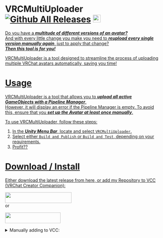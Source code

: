 # VRCMultiUploader [![Github All Releases](https://img.shields.io/github/downloads/i5ucc/VRCMultiUploader/total.svg)](https://github.com/I5UCC/VRCMultiUploader/releases/latest) <a href='https://ko-fi.com/i5ucc' target='_blank'><img height='35' style='border:0px;height:25px;' src='https://az743702.vo.msecnd.net/cdn/kofi3.png?v=0' border='0' alt='Buy Me a Coffee at ko-fi.com' />

Do you have a ***multitude of different versions of an avatar?***<br> 
And with every little change you make you need to ***reupload every single version manually again***, just to apply that change? <br>
***Then this tool is for you!***

VRCMultiUploader is a tool designed to streamline the process of uploading multiple VRChat avatars automatically, saving you time!

# Usage

VRCMultiUploader is a tool that allows you to ***upload all active GameObjects with a Pipeline Manager***. <br>
However, it will display an error if the Pipeline Manager is empty. To avoid this, ensure that you ***set up the Avatar at least once manually***.

To use VRCMultiUploader, follow these steps:
1. In the ***Unity Menu Bar***, locate and select `VRCMultiUploader`.
2. Select either `Build and Publish` or `Build and Test`, depending on your requirements.
3. Profit??

# Download / Install

Either download the latest release from here, or add my Repository to VCC (VRChat Creator Companion): <br>

[<img src="https://github.com/I5UCC/VRCMultiUploader/assets/43730681/62c783f6-4f7a-480b-a474-3adc4a207259"  width="217" height="35">](https://i5ucc.github.io/vpm/VRCMultiUploader.html) <br>
or <br>

[<img src="https://user-images.githubusercontent.com/43730681/235304229-ce2b4689-4945-4282-967e-40bfbf8ebf54.png"  width="181" height="35">](https://i5ucc.github.io/vpm/main.html) <br>

<details>
  <summary>Manually adding to VCC:</summary>
  
  1. Open VCC
  2. Click "Settings" in the bottom left
  3. Click the "Packages" tab at the top
  4. Click "Add Repository" in the top right
  5. Paste `https://i5ucc.github.io/vpm/VRC-ASL_Gestures.json` into the text field and click "Add"
  6. Click "I understand, Add Repository" in the popup after reading its contents
  7. Activate the checkbox next to the repository "VRC-ASL_Gestures"
  
  PS: You can also add `https://i5ucc.github.io/vpm/main.json` to add all of my projects (and future ones) to VCC.
</details>


